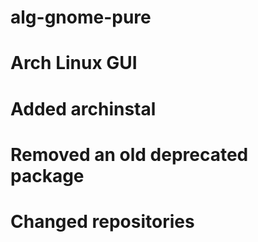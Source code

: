 # alg-gnome-pure
# Arch Linux GUI

# Added archinstal
# Removed an old deprecated package
# Changed repositories
